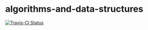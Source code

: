 # algorithms-and-data-structures
[![Travis-CI Status](https://travis-ci.com/CPyeah/algorithms-and-data-structures.svg)](https://travis-ci.com/CPyeah/algorithms-and-data-structures)
